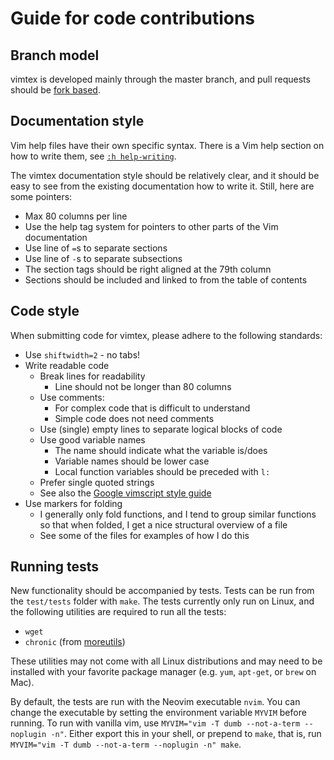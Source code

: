 # Guide for code contributions

## Branch model

vimtex is developed mainly through the master branch, and pull requests should
be [fork based](https://help.github.com/articles/using-pull-requests/).

## Documentation style

Vim help files have their own specific syntax. There is a Vim help section on
how to write them, see [`:h help-writing`](http://vimdoc.sourceforge.net/htmldoc/helphelp.html#help-writing).

The vimtex documentation style should be relatively clear, and it should be
easy to see from the existing documentation how to write it. Still, here are
some pointers:

- Max 80 columns per line
- Use the help tag system for pointers to other parts of the Vim documentation
- Use line of `=`s to separate sections
- Use line of `-`s to separate subsections
- The section tags should be right aligned at the 79th column
- Sections should be included and linked to from the table of contents

## Code style

When submitting code for vimtex, please adhere to the following standards:

- Use `shiftwidth=2` - no tabs!
- Write readable code
  - Break lines for readability
    - Line should not be longer than 80 columns
  - Use comments:
    - For complex code that is difficult to understand
    - Simple code does not need comments
  - Use (single) empty lines to separate logical blocks of code
  - Use good variable names
    - The name should indicate what the variable is/does
    - Variable names should be lower case
    - Local function variables should be preceded with `l:`
  - Prefer single quoted strings
  - See also the [Google vimscript style
    guide](https://google.github.io/styleguide/vimscriptguide.xml)
- Use markers for folding
  - I generally only fold functions, and I tend to group similar functions so
    that when folded, I get a nice structural overview of a file
  - See some of the files for examples of how I do this

## Running tests

New functionality should be accompanied by tests. Tests can be run from the
`test/tests` folder with `make`. The tests currently only run on Linux, and the
following utilities are required to run all the tests:

- `wget`
- `chronic` (from [moreutils](https://joeyh.name/code/moreutils/))

These utilities may not come with all Linux distributions and may need to be
installed with your favorite package manager (e.g. `yum`, `apt-get`, or `brew`
on Mac).

By default, the tests are run with the Neovim executable `nvim`. You can change
the executable by setting the environment variable `MYVIM` before running. To
run with vanilla vim, use `MYVIM="vim -T dumb --not-a-term --noplugin -n"`.
Either export this in your shell, or prepend to `make`, that is, run
`MYVIM="vim -T dumb --not-a-term --noplugin -n" make`.
